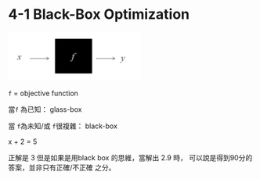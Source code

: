 # 4-1 Black-Box Optimization

![4-1%20Black-Box%20Optimization%20006f0312a0a64bcaa049585b5ba059e1/_2020-04-27_10.17.49.png](4-1%20Black-Box%20Optimization%20006f0312a0a64bcaa049585b5ba059e1/_2020-04-27_10.17.49.png)

`f` = objective function

當`f`  為已知： glass-box

當 `f`為未知/或 `f`很複雜： black-box

x + 2  = 5

正解是 3
但是如果是用black box 的思維，當解出 2.9 時， 可以說是得到90分的答案，並非只有正確/不正確 之分。